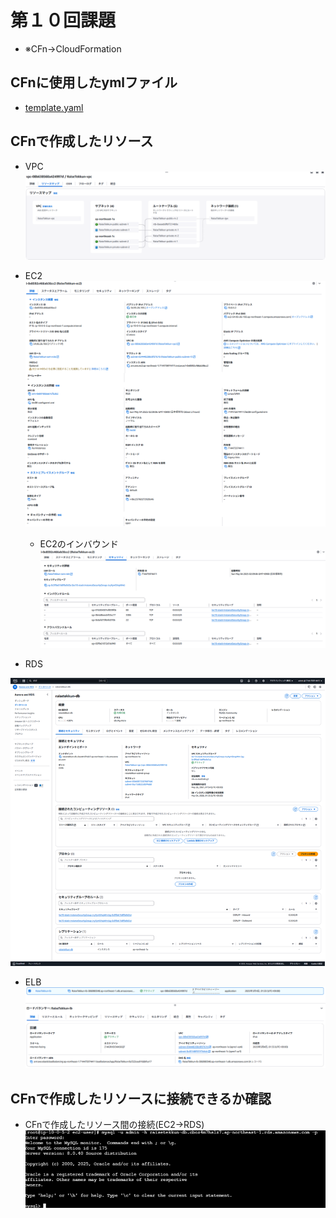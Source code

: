# 第１０回課題
* ※CFn→CloudFormation

## CFnに使用したymlファイル
* [template.yaml](template.yaml)

## CFnで作成したリソース
* VPC
![vpc](img/lecture10/Screenshot-2025-05-vpc.png)
* EC2
![ec2](img/lecture10/Screenshot-2025-05-ec2.png)
  - EC2のインバウンド
  ![EC2のインバウンド](img/lecture10/Screenshot-2025-05-ec2-inout.png)

* RDS

![rds](img/lecture10/Screenshot-2025-05-rds.png)
* ELB
![elb](img/lecture10/Screenshot-2025-05-lb.png)

## CFnで作成したリソースに接続できるか確認
* CFnで作成したリソース間の接続(EC2→RDS)
![CFnで作成したec2からrdsに接続成功](img/lecture10/Screenshot-2025-05-rds-02.png)
